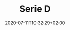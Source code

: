 ---
title: "Serie D"
date: 2020-07-11T10:32:29+02:00
foto: /images/squadre/serie-d-16-17.jpg
giocatori:
- giocatori/zampiero-ermanno/_index.md
- giocatori/dallabetta-michael/_index.md
- giocatori/bertoluzza-davide/_index.md
- giocatori/dellai-matteo/_index.md
- giocatori/lazzarotto-tommaso/_index.md
- giocatori/spagnolo-thomas/_index.md
- giocatori/perenzoni-stefano/_index.md
- giocatori/crovo-davide/_index.md
- giocatori/scagliarini-giovanni/_index.md
- giocatori/angelini-piero/_index.md
- giocatori/balaara-angelo/_index.md
- giocatori/savoia-mauro/_index.md
- giocatori/rizi-giovanni/_index.md
- giocatori/ambrosi-giovanni/_index.md
- giocatori/tacconi-giovanni/_index.md
- giocatori/sissa-gianmaria/_index.md
allenatori:
- allenatori/caracristi-luca/_index.md
- allenatori/leonardelli-ivo-jose/_index.md
- allenatori/tomazzolli-michele/_index.md
- allenatori/marco-rizzo-paoli/_index.md
categorie: serie-d
stagioni: 2016-2017
---